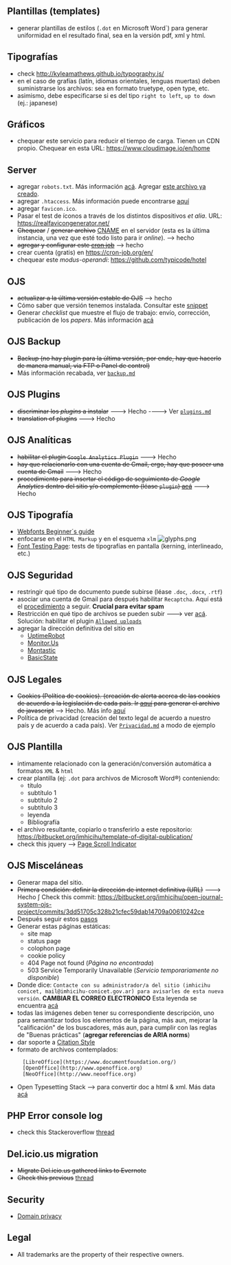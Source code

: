 ## Plantillas (templates)
* generar plantillas de estilos (`.dot` en Microsoft Word`) para generar uniformidad en el resultado final, sea en la versión pdf, xml y html.

## Tipografías
* check http://kyleamathews.github.io/typography.js/
* en el caso de grafías (latín, idiomas orientales, lenguas muertas) deben suministrarse los archivos: sea en formato truetype, open type, etc. 
* asimismo, debe especificarse si es del tipo `right to left`, `up to down` (ej.: japanese)

## Gráficos
* chequear este servicio para reducir el tiempo de carga. Tienen un CDN propio. Chequear en esta URL: https://www.cloudimage.io/en/home

## Server
* agregar `robots.txt`. Más información [acá](https://yoast.com/ultimate-guide-robots-txt/#robots-txt-location). Agregar [este archivo ya creado](https://bitbucket.org/imhicihu/open-journal-system-ojs-project/src/892c4d1e94a9a0d526aa031baac512c7650baffe/robot.txt?at=master).
* agregar `.htaccess`. Más información puede encontrarse [aquí](https://hipertextual.com/archivo/2012/07/archivo-htaccess-apache/)
* agregar `favicon.ico`.
* Pasar el test de íconos a través de los distintos dispositivos _et alia_. URL: https://realfavicongenerator.net/
* ~~Chequear~~ / ~~generar archivo~~ [CNAME](https://bitbucket.org/imhicihu/open-journal-system-ojs-project/src/ebb5ba07eed0078ac583cfd8e25170832d857228/CNAME?at=master&fileviewer=file-view-default) en el servidor (esta es la última instancia, una vez que esté todo listo para ir _online_). --> hecho
* ~~agregar y configurar este [cron job](https://bitbucket.org/snippets/imhicihu/bed47L/ojs-cron-job)~~ --> hecho
* crear cuenta (gratis) en https://cron-job.org/en/
* chequear este _modus-operandi_: https://github.com/typicode/hotel

## OJS
* ~~actualizar a la última versión estable de OJS~~ --> hecho
* Cómo saber que versión tenemos instalada. Consultar este [snippet](https://bitbucket.org/snippets/imhicihu/6eggK8/verify-with-version-is-installed-on-my)
* Generar _checklist_ que muestre el flujo de trabajo: envío, corrección, publicación de los _papers_. Más información [acá](https://pkp.sfu.ca/wiki/index.php?title=OJS_Workflow:_Stages)

## OJS Backup
* ~~Backup (no hay plugin para la última versión, por ende, hay que hacerlo de manera manual, via FTP o Panel de control)~~
* Más información recabada, ver [`backup.md`](https://bitbucket.org/imhicihu/open-journal-system-ojs-project/src/eb57ad32778c727442dbf0b3628681697273e36a/Backup.md?at=master&fileviewer=file-view-default)

## OJS Plugins
* ~~discriminar los _plugins_ a instalar~~  ---> Hecho ----> Ver [`plugins.md`](https://bitbucket.org/imhicihu/open-journal-system-ojs-project/src/17e63fd547d1a2a6bdbac5cfe35cbe4508f15013/Plugins.md?at=master&fileviewer=file-view-default)
* ~~translation of plugins~~ ---> Hecho

## OJS Analíticas
* ~~habilitar el plugin `Google Analytics Plugin`~~ ---> Hecho
* ~~hay que relacionarlo con una cuenta de Gmail, ergo, hay que poseer una cuenta de Gmail~~ ---> Hecho 
* ~~procedimiento para insertar el código de seguimiento de _Google Analytics_ dentro del sitio y/o complemento (léase `plugin`) [acá](https://support.google.com/analytics/answer/1008080?hl=es)~~ ---> Hecho

## OJS Tipografía
* [Webfonts Beginner´s guide](https://design.google/library/choosing-web-fonts-beginners-guide/)  
* enfocarse en el `HTML Markup` y en el esquema `xlm`
![glyphs.png](https://bitbucket.org/repo/rpybXp8/images/3991009943-glyphs.png)
* [Font Testing Page](https://github.com/impallari/Font-Testing-Page/): tests de tipografías en pantalla (kerning, interlineado, etc.)

## OJS Seguridad
* restringir qué tipo de documento puede subirse (léase `.doc`, `.docx`, `.rtf`)
* asociar una cuenta de Gmail para después habilitar `Recaptcha`. Aquí está el [procedimiento](https://www.google.com/recaptcha/admin?hl=es#list) a seguir. **Crucial para evitar spam**
* Restricción en qué tipo de archivos se pueden subir ---> ver [acá](https://bitbucket.org/imhicihu/open-journal-system-ojs-project/src/6fdb683c746db6179f7cce22e45c74316ab5d737/file_type_restriction.md?at=master&fileviewer=file-view-default).   Solución: habilitar el plugin [`Allowed uploads`](https://github.com/ajnyga/allowedUploads)
* agregar la dirección definitiva del sitio en 
     - [UptimeRobot](https://uptimerobot.com/)
     - [Monitor.Us](http://www.monitis.com/)
     - [Montastic](http://montastic.com/)
     - [BasicState](http://basicstate.com/)

## OJS Legales
* ~~Cookies (Política de cookies). (creación de alerta acerca de las cookies de acuerdo a la legislación de cada país. Ir [aquí](https://cookieconsent.insites.com/download/) para generar el archivo de javascript~~ --> Hecho. Más info [aquí](https://bitbucket.org/imhicihu/open-journal-system-ojs-project/issues/6/workflow-texto-de-las-cookies)
* Política de privacidad (creación del texto legal de acuerdo a nuestro país y de acuerdo a cada país). Ver [`Privacidad.md`](https://bitbucket.org/imhicihu/open-journal-system-ojs-project/src/d984b71e541d43893651dacec2ca34eb1ea44e41/Privacidad.md?at=master&fileviewer=file-view-default) a modo de ejemplo

## OJS Plantilla
* intimamente relacionado con la generación/conversión automática a formatos `XML` & `html`
* crear plantilla (ej: `.dot` para archivos de Microsoft Word®) conteniendo:
     - título
     - subtítulo 1
     - subtítulo 2
     - subtítulo 3
     - leyenda
     - Bibliografía
* el archivo resultante, copiarlo o transferirlo a este repositorio: https://bitbucket.org/imhicihu/template-of-digital-publication/
* check this jquery --> [Page Scroll Indicator](https://github.com/alssndro/page-scroll-indicator)

## OJS Misceláneas
* Generar mapa del sitio. 
* ~~Primera condición: definir la dirección de internet definitiva (URL)~~ ---> Hecho ∫ Check this commit: https://bitbucket.org/imhicihu/open-journal-system-ojs-project/commits/3dd51705c328b21cfec59dab14709a00610242ce
* Después seguir estos [pasos](https://github.com/pkp/ojs/blob/master/docs/README-SITEMAP)
* Generar estas páginas estáticas:
     - site map
     - status page
     - colophon page
     - cookie policy
     - 404 Page not found (_Página no encontrada_)
     - 503 Service Temporarily Unavailable (_Servicio temporariamente no disponible_)
* Donde dice: `Contacte con su administrador/a del sitio (imhicihu conicet, mail@imhicihu-conicet.gov.ar) para avisarles de esta nueva versión`. **CAMBIAR EL CORREO ELECTRONICO** Esta leyenda se encuentra [acá](http://ojs-imhicihu.experttel.com.ar/index.php/TemasMedievales/management/settings/context)
* todas las imágenes deben tener su correspondiente descripción, uno para semantizar todos los elementos de la página, más aun, mejorar la "calificación" de los buscadores, más aun, para cumplir con las reglas de "Buenas prácticas" (**agregar referencias de ARIA norms**)
* dar soporte a [Citation Style](https://github.com/citation-style-language)
* formato de archivos contemplados: 
```
     [LibreOffice](https://www.documentfoundation.org/) 
     [OpenOffice](http://www.openoffice.org)
     [NeoOffice](http://www.neooffice.org)
```
* Open Typesetting Stack --> para convertir doc a html & xml. Más data [acá](https://pkp.sfu.ca/open-typesetting-stack/)

## PHP Error console log
* check this Stackeroverflow [thread](https://stackoverflow.com/questions/5127838/where-does-php-store-the-error-log-php5-apache-fastcgi-cpanel)

## Del.icio.us migration
* ~~Migrate Del.icio.us gathered links to Evernote~~
* ~~Check this previous~~ [thread](https://bitbucket.org/imhicihu/migration-bookmarks-to-evernote/src/master/Procedure.md)

## Security
* [Domain privacy](https://www.namecheap.com/security/whoisguard/)

## Legal ##
* All trademarks are the property of their respective owners.